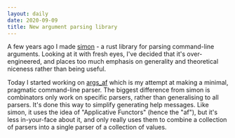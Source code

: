 ```yaml
---
layout: daily
date: 2020-09-09
title: New argument parsing library
---
```


A few years ago I made [simon](https://crates.io/crates/simon) - a rust library
for parsing command-line arguments. Looking at it with fresh eyes, I've decided
that it's over-engineered, and places too much emphasis on generality and
theoretical niceness rather than being useful.

Today I started working on [args_af](https://github.com/stevebob/args-af)
which is my attempt at making a minimal, pragmatic command-line parser.
The biggest difference from simon is combinators only work on specific
parsers, rather than generalising to all parsers. It's done this way to
simplify generating help messages. Like simon, it uses the idea of
"Applicative Functors" (hence the "af"), but it's less in-your-face
about it, and only really uses them to combine a collection of parsers
into a single parser of a collection of values.
